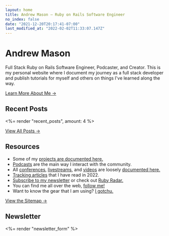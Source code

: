 ```yaml
---
layout: home
title: Andrew Mason — Ruby on Rails Software Engineer
no_index: false
date: "2021-12-20T20:17:41-07:00"
last_modified_at: "2022-02-02T11:33:07.147Z"
---
```


# Andrew Mason

Full Stack Ruby on Rails Software Engineer, Podcaster, and Creator. This is my personal website where I document my journey as a full stack developer and publish tutorials for myself and others on things I've learned along the way.

[Learn More About Me <span aria-hidden="true">&rarr;</span>](/about/)

## Recent Posts

<%= render "recent_posts", amount: 4 %>

[View All Posts <span aria-hidden="true">&rarr;</span>](/posts/)

## Resources

- Some of my [projects are documented here.](/projects/)
- [Podcasts](/podcasts/) are the main way I interact with the community.
- All [conferences](/speaking#conferences), [livestreams](/speaking#livestreams/), and [videos](/speaking#videos) are loosely [documented here.](/speaking/)
- [Tracking articles](/reading-list/) that I have read in 2022.
- [Subscribe to my newsletter](/newsletter/) or check out [Ruby Radar.](https://rubyradar.dev)
- You can find me all over the web, [follow me!](/follow/)
- Want to know the gear that I am using? [I gotchu.](/uses/)

[View the Sitemap <span aria-hidden="true">&rarr;</span>](/posts/)

## Newsletter

<%= render "newsletter_form" %>
